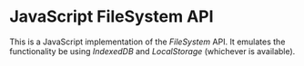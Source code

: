 JavaScript FileSystem API
==========

This is a JavaScript implementation of the _FileSystem_ API. It emulates the functionality be using _IndexedDB_ and _LocalStorage_ (whichever is available).


